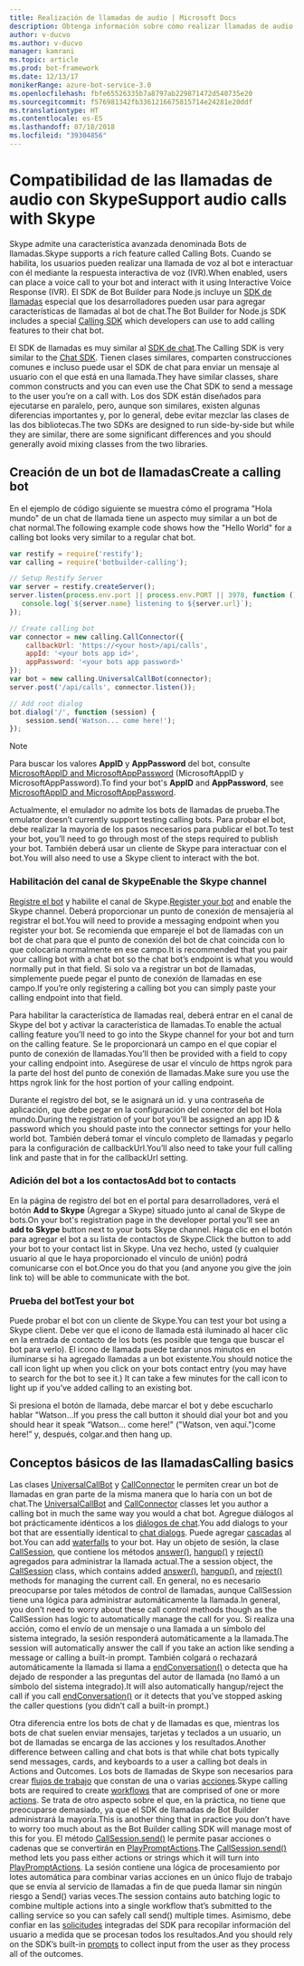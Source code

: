```yaml
---
title: Realización de llamadas de audio | Microsoft Docs
description: Obtenga información sobre cómo realizar llamadas de audio con Skype en un bot mediante Node.js.
author: v-ducvo
ms.author: v-ducvo
manager: kamrani
ms.topic: article
ms.prod: bot-framework
ms.date: 12/13/17
monikerRange: azure-bot-service-3.0
ms.openlocfilehash: fbfe65526335b7a8797ab229871472d540735e20
ms.sourcegitcommit: f576981342fb3361216675815714e24281e20ddf
ms.translationtype: HT
ms.contentlocale: es-ES
ms.lasthandoff: 07/18/2018
ms.locfileid: "39304856"
---
```

# <a name="support-audio-calls-with-skype"></a><span data-ttu-id="27647-103">Compatibilidad de las llamadas de audio con Skype</span><span class="sxs-lookup"><span data-stu-id="27647-103">Support audio calls with Skype</span></span>

<span data-ttu-id="27647-104">Skype admite una característica avanzada denominada Bots de llamadas.</span><span class="sxs-lookup"><span data-stu-id="27647-104">Skype supports a rich feature called Calling Bots.</span></span>  <span data-ttu-id="27647-105">Cuando se habilita, los usuarios pueden realizar una llamada de voz al bot e interactuar con él mediante la respuesta interactiva de voz (IVR).</span><span class="sxs-lookup"><span data-stu-id="27647-105">When enabled, users can place a voice call to your bot and interact with it using Interactive Voice Response (IVR).</span></span>  <span data-ttu-id="27647-106">El SDK de Bot Builder para Node.js incluye un [SDK de llamadas][calling_sdk] especial que los desarrolladores pueden usar para agregar características de llamadas al bot de chat.</span><span class="sxs-lookup"><span data-stu-id="27647-106">The Bot Builder for Node.js SDK includes a special [Calling SDK][calling_sdk] which developers can use to add calling features to their chat bot.</span></span>   

<span data-ttu-id="27647-107">El SDK de llamadas es muy similar al [SDK de chat][chat_sdk].</span><span class="sxs-lookup"><span data-stu-id="27647-107">The Calling SDK is very similar to the [Chat SDK][chat_sdk].</span></span> <span data-ttu-id="27647-108">Tienen clases similares, comparten construcciones comunes e incluso puede usar el SDK de chat para enviar un mensaje al usuario con el que está en una llamada.</span><span class="sxs-lookup"><span data-stu-id="27647-108">They have similar classes, share common constructs and you can even use the Chat SDK to send a message to the user you’re on a call with.</span></span>  <span data-ttu-id="27647-109">Los dos SDK están diseñados para ejecutarse en paralelo, pero, aunque son similares, existen algunas diferencias importantes y, por lo general, debe evitar mezclar las clases de las dos bibliotecas.</span><span class="sxs-lookup"><span data-stu-id="27647-109">The two SDKs are designed to run side-by-side but while they are similar, there are some significant differences and you should generally avoid mixing classes from the two libraries.</span></span>  

## <a name="create-a-calling-bot"></a><span data-ttu-id="27647-110">Creación de un bot de llamadas</span><span class="sxs-lookup"><span data-stu-id="27647-110">Create a calling bot</span></span>
<span data-ttu-id="27647-111">En el ejemplo de código siguiente se muestra cómo el programa "Hola mundo" de un chat de llamada tiene un aspecto muy similar a un bot de chat normal.</span><span class="sxs-lookup"><span data-stu-id="27647-111">The following example code shows how the "Hello World" for a calling bot looks very similar to a regular chat bot.</span></span> 

```javascript
var restify = require('restify');
var calling = require('botbuilder-calling');

// Setup Restify Server
var server = restify.createServer();
server.listen(process.env.port || process.env.PORT || 3978, function () {
   console.log(`${server.name} listening to ${server.url}`); 
});

// Create calling bot
var connector = new calling.CallConnector({
    callbackUrl: 'https://<your host>/api/calls',
    appId: '<your bots app id>',
    appPassword: '<your bots app password>'
});
var bot = new calling.UniversalCallBot(connector);
server.post('/api/calls', connector.listen());

// Add root dialog
bot.dialog('/', function (session) {
    session.send('Watson... come here!');
});
```

> [!NOTE]
> <span data-ttu-id="27647-112">Para buscar los valores **AppID** y **AppPassword** del bot, consulte [MicrosoftAppID and MicrosoftAppPassword](~/bot-service-manage-overview.md#microsoftappid-and-microsoftapppassword) (MicrosoftAppID y MicrosoftAppPassword).</span><span class="sxs-lookup"><span data-stu-id="27647-112">To find your bot's **AppID** and **AppPassword**, see [MicrosoftAppID and MicrosoftAppPassword](~/bot-service-manage-overview.md#microsoftappid-and-microsoftapppassword).</span></span>

<span data-ttu-id="27647-113">Actualmente, el emulador no admite los bots de llamadas de prueba.</span><span class="sxs-lookup"><span data-stu-id="27647-113">The emulator doesn’t currently support testing calling bots.</span></span> <span data-ttu-id="27647-114">Para probar el bot, debe realizar la mayoría de los pasos necesarios para publicar el bot.</span><span class="sxs-lookup"><span data-stu-id="27647-114">To test your bot, you’ll need to go through most of the steps required to publish your bot.</span></span>  <span data-ttu-id="27647-115">También deberá usar un cliente de Skype para interactuar con el bot.</span><span class="sxs-lookup"><span data-stu-id="27647-115">You will also need to use a Skype client to interact with the bot.</span></span> 

### <a name="enable-the-skype-channel"></a><span data-ttu-id="27647-116">Habilitación del canal de Skype</span><span class="sxs-lookup"><span data-stu-id="27647-116">Enable the Skype channel</span></span>
<span data-ttu-id="27647-117">[Registre el bot](../bot-service-quickstart-registration.md) y habilite el canal de Skype.</span><span class="sxs-lookup"><span data-stu-id="27647-117">[Register your bot](../bot-service-quickstart-registration.md) and enable the Skype channel.</span></span> <span data-ttu-id="27647-118">Deberá proporcionar un punto de conexión de mensajería al registrar el bot.</span><span class="sxs-lookup"><span data-stu-id="27647-118">You will need to provide a messaging endpoint when you register your bot.</span></span> <span data-ttu-id="27647-119">Se recomienda que empareje el bot de llamadas con un bot de chat para que el punto de conexión del bot de chat coincida con lo que colocaría normalmente en ese campo.</span><span class="sxs-lookup"><span data-stu-id="27647-119">It is recommended that you pair your calling bot with a chat bot so the chat bot’s endpoint is what you would normally put in that field.</span></span>  <span data-ttu-id="27647-120">Si solo va a registrar un bot de llamadas, simplemente puede pegar el punto de conexión de llamadas en ese campo.</span><span class="sxs-lookup"><span data-stu-id="27647-120">If you’re only registering a calling bot you can simply paste your calling endpoint into that field.</span></span>  

<span data-ttu-id="27647-121">Para habilitar la característica de llamadas real, deberá entrar en el canal de Skype del bot y activar la característica de llamadas.</span><span class="sxs-lookup"><span data-stu-id="27647-121">To enable the actual calling feature you’ll need to go into the Skype channel for your bot and turn on the calling feature.</span></span> <span data-ttu-id="27647-122">Se le proporcionará un campo en el que copiar el punto de conexión de llamadas.</span><span class="sxs-lookup"><span data-stu-id="27647-122">You’ll then be provided with a field to copy your calling endpoint into.</span></span> <span data-ttu-id="27647-123">Asegúrese de usar el vínculo de https ngrok para la parte del host del punto de conexión de llamadas.</span><span class="sxs-lookup"><span data-stu-id="27647-123">Make sure you use the https ngrok link for the host portion of your calling endpoint.</span></span>

<span data-ttu-id="27647-124">Durante el registro del bot, se le asignará un id. y una contraseña de aplicación, que debe pegar en la configuración del conector del bot Hola mundo.</span><span class="sxs-lookup"><span data-stu-id="27647-124">During the registration of your bot you’ll be assigned an app ID & password which you should paste into the connector settings for your hello world bot.</span></span> <span data-ttu-id="27647-125">También deberá tomar el vínculo completo de llamadas y pegarlo para la configuración de callbackUrl.</span><span class="sxs-lookup"><span data-stu-id="27647-125">You’ll also need to take your full calling link and paste that in for the callbackUrl setting.</span></span>

### <a name="add-bot-to-contacts"></a><span data-ttu-id="27647-126">Adición del bot a los contactos</span><span class="sxs-lookup"><span data-stu-id="27647-126">Add bot to contacts</span></span>
<span data-ttu-id="27647-127">En la página de registro del bot en el portal para desarrolladores, verá el botón **Add to Skype** (Agregar a Skype) situado junto al canal de Skype de bots.</span><span class="sxs-lookup"><span data-stu-id="27647-127">On your bot's registration page in the developer portal you’ll see an **add to Skype** button next to your bots Skype channel.</span></span> <span data-ttu-id="27647-128">Haga clic en el botón para agregar el bot a su lista de contactos de Skype.</span><span class="sxs-lookup"><span data-stu-id="27647-128">Click the button to add your bot to your contact list in Skype.</span></span>  <span data-ttu-id="27647-129">Una vez hecho, usted (y cualquier usuario al que le haya proporcionado el vínculo de unión) podrá comunicarse con el bot.</span><span class="sxs-lookup"><span data-stu-id="27647-129">Once you do that you (and anyone you give the join link to) will be able to communicate with the bot.</span></span>

### <a name="test-your-bot"></a><span data-ttu-id="27647-130">Prueba del bot</span><span class="sxs-lookup"><span data-stu-id="27647-130">Test your bot</span></span>
<span data-ttu-id="27647-131">Puede probar el bot con un cliente de Skype.</span><span class="sxs-lookup"><span data-stu-id="27647-131">You can test your bot using a Skype client.</span></span> <span data-ttu-id="27647-132">Debe ver que el icono de llamada está iluminado al hacer clic en la entrada de contacto de los bots (es posible que tenga que buscar el bot para verlo).  El icono de llamada puede tardar unos minutos en iluminarse si ha agregado llamadas a un bot existente.</span><span class="sxs-lookup"><span data-stu-id="27647-132">You should notice the call icon light up when you click on your bots contact entry (you may have to search for the bot to see it.)  It can take a few minutes for the call icon to light up if you’ve added calling to an existing bot.</span></span>  

<span data-ttu-id="27647-133">Si presiona el botón de llamada, debe marcar el bot y debe escucharlo hablar "Watson...</span><span class="sxs-lookup"><span data-stu-id="27647-133">If you press the call button it should dial your bot and you should hear it speak “Watson…</span></span> <span data-ttu-id="27647-134">come here!" ("Watson, ven aquí.")</span><span class="sxs-lookup"><span data-stu-id="27647-134">come here!”</span></span> <span data-ttu-id="27647-135">y, después, colgar.</span><span class="sxs-lookup"><span data-stu-id="27647-135">and then hang up.</span></span>

## <a name="calling-basics"></a><span data-ttu-id="27647-136">Conceptos básicos de las llamadas</span><span class="sxs-lookup"><span data-stu-id="27647-136">Calling basics</span></span>
<span data-ttu-id="27647-137">Las clases [UniversalCallBot](http://docs.botframework.com/en-us/node/builder/calling-reference/classes/_botbuilder_d_.universalcallbot) y [CallConnector](http://docs.botframework.com/en-us/node/builder/calling-reference/classes/_botbuilder_d_.callconnector) le permiten crear un bot de llamadas en gran parte de la misma manera que lo haría con un bot de chat.</span><span class="sxs-lookup"><span data-stu-id="27647-137">The [UniversalCallBot](http://docs.botframework.com/en-us/node/builder/calling-reference/classes/_botbuilder_d_.universalcallbot) and [CallConnector](http://docs.botframework.com/en-us/node/builder/calling-reference/classes/_botbuilder_d_.callconnector) classes let you author a calling bot in much the same way you would a chat bot.</span></span> <span data-ttu-id="27647-138">Agregue diálogos al bot prácticamente idénticos a los [diálogos de chat](bot-builder-nodejs-manage-conversation-flow.md).</span><span class="sxs-lookup"><span data-stu-id="27647-138">You add dialogs to your bot that are essentially identical to [chat dialogs](bot-builder-nodejs-manage-conversation-flow.md).</span></span> <span data-ttu-id="27647-139">Puede agregar [cascadas](bot-builder-nodejs-prompts.md) al bot.</span><span class="sxs-lookup"><span data-stu-id="27647-139">You can add [waterfalls](bot-builder-nodejs-prompts.md) to your bot.</span></span> <span data-ttu-id="27647-140">Hay un objeto de sesión, la clase [CallSession](http://docs.botframework.com/en-us/node/builder/calling-reference/classes/_botbuilder_d_.callsession), que contiene los métodos [answer()](http://docs.botframework.com/en-us/node/builder/calling-reference/classes/_botbuilder_d_.callsession#answer), [hangup()](http://docs.botframework.com/en-us/node/builder/calling-reference/classes/_botbuilder_d_.callsession#hangup) y [reject()](http://docs.botframework.com/en-us/node/builder/calling-reference/classes/_botbuilder_d_.callsession#reject) agregados para administrar la llamada actual.</span><span class="sxs-lookup"><span data-stu-id="27647-140">The a session object, the [CallSession](http://docs.botframework.com/en-us/node/builder/calling-reference/classes/_botbuilder_d_.callsession) class, which contains added [answer()](http://docs.botframework.com/en-us/node/builder/calling-reference/classes/_botbuilder_d_.callsession#answer), [hangup()](http://docs.botframework.com/en-us/node/builder/calling-reference/classes/_botbuilder_d_.callsession#hangup), and [reject()](http://docs.botframework.com/en-us/node/builder/calling-reference/classes/_botbuilder_d_.callsession#reject) methods for managing the current call.</span></span> <span data-ttu-id="27647-141">En general, no es necesario preocuparse por tales métodos de control de llamadas, aunque CallSession tiene una lógica para administrar automáticamente la llamada.</span><span class="sxs-lookup"><span data-stu-id="27647-141">In general, you don’t need to worry about these call control methods though as the CallSession has logic to automatically manage the call for you.</span></span> <span data-ttu-id="27647-142">Si realiza una acción, como el envío de un mensaje o una llamada a un símbolo del sistema integrado, la sesión responderá automáticamente a la llamada.</span><span class="sxs-lookup"><span data-stu-id="27647-142">The session will automatically answer the call if you take an action like sending a message or calling a built-in prompt.</span></span> <span data-ttu-id="27647-143">También colgará o rechazará automáticamente la llamada si llama a [endConversation()](http://docs.botframework.com/en-us/node/builder/calling-reference/classes/_botbuilder_d_.callsession#endconversation) o detecta que ha dejado de responder a las preguntas del autor de llamada (no llamó a un símbolo del sistema integrado).</span><span class="sxs-lookup"><span data-stu-id="27647-143">It will also automatically hangup/reject the call if you call [endConversation()](http://docs.botframework.com/en-us/node/builder/calling-reference/classes/_botbuilder_d_.callsession#endconversation) or it detects that you’ve stopped asking the caller questions (you didn’t call a built-in prompt.)</span></span>

<span data-ttu-id="27647-144">Otra diferencia entre los bots de chat y de llamadas es que, mientras los bots de chat suelen enviar mensajes, tarjetas y teclados a un usuario, un bot de llamadas se encarga de las acciones y los resultados.</span><span class="sxs-lookup"><span data-stu-id="27647-144">Another difference between calling and chat bots is that while chat bots typically send messages, cards, and keyboards to a user a calling bot deals in Actions and Outcomes.</span></span> <span data-ttu-id="27647-145">Los bots de llamadas de Skype son necesarios para crear [flujos de trabajo](http://docs.botframework.com/en-us/node/builder/calling-reference/interfaces/_botbuilder_d_.iworkflow) que constan de una o varias [acciones](http://docs.botframework.com/en-us/node/builder/calling-reference/interfaces/_botbuilder_d_.iaction).</span><span class="sxs-lookup"><span data-stu-id="27647-145">Skype calling bots are required to create [workflows](http://docs.botframework.com/en-us/node/builder/calling-reference/interfaces/_botbuilder_d_.iworkflow) that are comprised of one or more [actions](http://docs.botframework.com/en-us/node/builder/calling-reference/interfaces/_botbuilder_d_.iaction).</span></span>  <span data-ttu-id="27647-146">Se trata de otro aspecto sobre el que, en la práctica, no tiene que preocuparse demasiado, ya que el SDK de llamadas de Bot Builder administrará la mayoría.</span><span class="sxs-lookup"><span data-stu-id="27647-146">This is another thing that in practice you don’t have to worry too much about as the Bot Builder calling SDK will manage most of this for you.</span></span> <span data-ttu-id="27647-147">El método [CallSession.send()](http://docs.botframework.com/en-us/node/builder/calling-reference/classes/_botbuilder_d_.callsession#send) le permite pasar acciones o cadenas que se convertirán en [PlayPromptActions](http://docs.botframework.com/en-us/node/builder/calling-reference/classes/_botbuilder_d_.playpromptaction).</span><span class="sxs-lookup"><span data-stu-id="27647-147">The [CallSession.send()](http://docs.botframework.com/en-us/node/builder/calling-reference/classes/_botbuilder_d_.callsession#send) method lets you pass either actions or strings which it will turn into [PlayPromptActions](http://docs.botframework.com/en-us/node/builder/calling-reference/classes/_botbuilder_d_.playpromptaction).</span></span>  <span data-ttu-id="27647-148">La sesión contiene una lógica de procesamiento por lotes automática para combinar varias acciones en un único flujo de trabajo que se envía al servicio de llamadas a fin de que pueda llamar sin ningún riesgo a Send() varias veces.</span><span class="sxs-lookup"><span data-stu-id="27647-148">The session contains auto batching logic to combine multiple actions into a single workflow that’s submitted to the calling service so you can safely call send() multiple times.</span></span>  <span data-ttu-id="27647-149">Asimismo, debe confiar en las [solicitudes](bot-builder-nodejs-prompts.md) integradas del SDK para recopilar información del usuario a medida que se procesan todos los resultados.</span><span class="sxs-lookup"><span data-stu-id="27647-149">And you should rely on the SDK’s built-in [prompts](bot-builder-nodejs-prompts.md) to collect input from the user as they process all of the outcomes.</span></span>  

[calling_sdk]: http://docs.botframework.com/en-us/node/builder/calling-reference/modules/_botbuilder_d_
[chat_sdk]: http://docs.botframework.com/en-us/node/builder/chat-reference/modules/_botbuilder_d_
